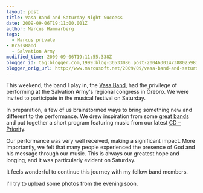 ```yaml
---
layout: post
title: Vasa Band and Saturday Night Success
date: 2009-09-06T19:11:00.001Z
author: Marcus Hammarberg
tags:
  - Marcus private
- BrassBand
  - Salvation Army
modified_time: 2009-09-06T19:11:55.338Z
blogger_id: tag:blogger.com,1999:blog-36533086.post-2004630147388025983
blogger_orig_url: http://www.marcusoft.net/2009/09/vasa-band-and-saturday-night-success.html
---
```


This weekend, the band I play in, the [Vasa Band](http://www.vasaband.se), had the privilege of performing at the Salvation Army's regional congress in Örebro. We were invited to participate in the musical festival on Saturday.

In preparation, a few of us brainstormed ways to bring something new and different to the performance. We drew inspiration from some [great bands](http://www.blackdykeband.co.uk) and put together a short program featuring music from our latest [CD – Priority](http://www.vasaband.se/index.php?id=6).

Our performance was very well received, making a significant impact. More importantly, we felt that many people experienced the presence of God and his message through our music. This is always our greatest hope and longing, and it was particularly evident on Saturday.

It feels wonderful to continue this journey with my fellow band members.

I'll try to upload some photos from the evening soon.
